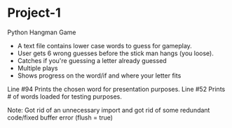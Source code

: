 # Project-1
Python Hangman Game

- A text file contains lower case words to guess for gameplay.
- User gets 6 wrong guesses before the stick man hangs (you loose).
- Catches if you're guessing a letter already guessed
- Multiple plays
- Shows progress on the word/if and where your letter fits 

Line #94 Prints the chosen word for presentation purposes.
Line #52 Prints # of words loaded for testing purposes.

Note: Got rid of an unnecessary import and got rid of some redundant code/fixed buffer error (flush = true)
